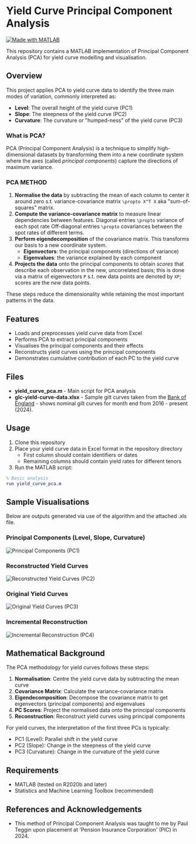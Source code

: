 # Yield Curve Principal Component Analysis
[![Made with MATLAB](https://img.shields.io/badge/Made%20with-MATLAB-orange.svg)](https://www.mathworks.com/products/matlab.html)

This repository contains a MATLAB implementation of Principal Component Analysis (PCA) for yield curve modelling and visualisation.

## Overview

This project applies PCA to yield curve data to identify the three main modes of variation, commonly interpreted as:
- **Level**: The overall height of the yield curve (PC1)
- **Slope**: The steepness of the yield curve (PC2)
- **Curvature**: The curvature or "humped-ness" of the yield curve (PC3)

### What is PCA?
PCA (Principal Component Analysis) is a technique to simplify high-dimensional datasets by transforming them into a new coordinate system where the axes (called *principal components*) capture the directions of maximum variance. 

### PCA METHOD
1. **Normalise the data** by subtracting the mean of each column to center it around zero s.t. variance-covariance matrix `\propto X^T X` aka "sum-of-squares" matrix.
3. **Compute the variance-covariance matrix** to measure linear dependencies between features.
   Diagonal entries `\propto` variance of each spot rate
   Off-diagonal entries `\propto` covariances between the spot rates of different terms.
5. **Perform eigendecomposition** of the covariance matrix. This transforms our basis to a new coordinate system.
   - **Eigenvectors**: the principal components (directions of variance)
   - **Eigenvalues**: the variance explained by each component
6. **Projects the data** onto the principal components to obtain *scores* that describe each observation in the new, uncorrelated basis; this is done via a matrix of eigenvectors `P` s.t. new data points are denoted by `XP`; scores are the *new* data points.


These steps reduce the dimensionality while retaining the most important patterns in the data.

## Features

- Loads and preprocesses yield curve data from Excel
- Performs PCA to extract principal components
- Visualises the principal components and their effects
- Reconstructs yield curves using the principal components
- Demonstrates cumulative contribution of each PC to the yield curve

## Files

- **yield_curve_pca.m** - Main script for PCA analysis
- **glc-yield-curve-data.xlsx** - Sample gilt curves taken from the [Bank of England](https://www.bankofengland.co.uk/statistics/yield-curves) - shows nominal gilt curves for month end from 2016 - present (2024).

## Usage

1. Clone this repository
2. Place your yield curve data in Excel format in the repository directory
   - First column should contain identifiers or dates
   - Remaining columns should contain yield rates for different tenors
3. Run the MATLAB script:

```matlab
% Basic analysis
run yield_curve_pca.m
```

## Sample Visualisations
Below are outputs generated via use of the algorithm and the attached .xls file.
### Principal Components (Level, Slope, Curvature)
![Principal Components (PC1)](https://github.com/user-attachments/assets/becd1ef0-a5f5-4c27-8cad-fddaf705529b)

### Reconstructed Yield Curves
![Reconstructed Yield Curves (PC2)](https://github.com/user-attachments/assets/8369cdb7-9b2b-49fb-99d2-7ec2d607fdfb)

### Original Yield Curves
![Original Yield Curves (PC3)](https://github.com/user-attachments/assets/cd5abab6-3c9c-48a4-b8b0-abea36a8a4cf)

### Incremental Reconstruction
![Incremental Reconstruction (PC4)](https://github.com/user-attachments/assets/61206db4-a101-43b2-849a-6df06c2a28e0)

## Mathematical Background

The PCA methodology for yield curves follows these steps:

1. **Normalisation**: Centre the yield curve data by subtracting the mean curve
2. **Covariance Matrix**: Calculate the variance-covariance matrix
3. **Eigendecomposition**: Decompose the covariance matrix to get eigenvectors (principal components) and eigenvalues
4. **PC Scores**: Project the normalised data onto the principal components
5. **Reconstruction**: Reconstruct yield curves using principal components

For yield curves, the interpretation of the first three PCs is typically:
- PC1 (Level): Parallel shift in the yield curve
- PC2 (Slope): Change in the steepness of the yield curve
- PC3 (Curvature): Change in the curvature of the yield curve

## Requirements

- MATLAB (tested on R2020b and later)
- Statistics and Machine Learning Toolbox (recommended)

## References and Acknowledgements

- This method of Principal Component Analysis was taught to me by Paul Teggin upon placement at 'Pension Insurance Corporation' (PIC) in 2024.
